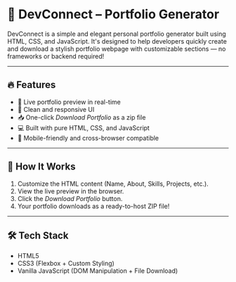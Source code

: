 # 💼 DevConnect – Portfolio Generator

DevConnect is a simple and elegant personal portfolio generator built using HTML, CSS, and JavaScript. It's designed to help developers quickly create and download a stylish portfolio webpage with customizable sections — no frameworks or backend required!

<!-- Optional: Add your own screenshot -->

---

## 🔥 Features

- 📄 Live portfolio preview in real-time
- 🎨 Clean and responsive UI
- 📥 One-click *Download Portfolio* as a zip file
- 💻 Built with pure HTML, CSS, and JavaScript
- 📱 Mobile-friendly and cross-browser compatible

---

## 🚀 How It Works

1. Customize the HTML content (Name, About, Skills, Projects, etc.).
2. View the live preview in the browser.
3. Click the *Download Portfolio* button.
4. Your portfolio downloads as a ready-to-host ZIP file!

---

## 🛠 Tech Stack

- HTML5
- CSS3 (Flexbox + Custom Styling)
- Vanilla JavaScript (DOM Manipulation + File Download)
